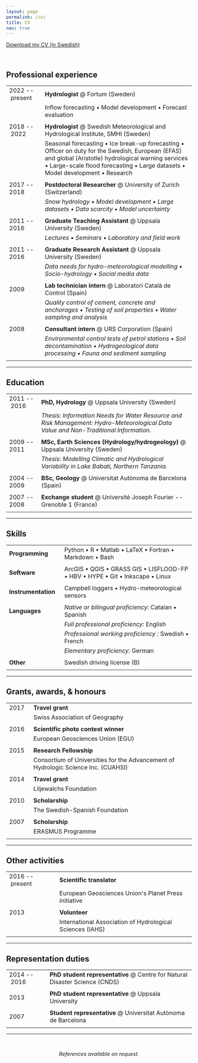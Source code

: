 ```yaml
---
layout: page
permalink: /cv/
title: CV
nav: true
---
```


<a target="_blank" href="/assets/pdf/gironslopez-cv.pdf" class="button" title="Download short CV as PDF">Download my CV (in Swedish)</a>

&nbsp;

## Professional experience

| | |
|-|-|
| 2022&nbsp;--&nbsp;present&nbsp;&nbsp; | **Hydrologist** @ Fortum (Sweden) |
| | Inflow forecasting • Model development • Forecast evaluation |
| | |
| 2018&nbsp;--&nbsp;2022&nbsp;&nbsp; | **Hydrologist** @ Swedish Meteorological and Hydrological Institute, SMHI (Sweden) |
| | Seasonal forecasting • Ice break-up forecasting • Officer on duty for the Swedish, European (EFAS) and global (Aristotle) hydrological warning services • Large-scale flood forecasting • Large datasets • Model development • Research |
| | |
| 2017 -- 2018 | **Postdoctoral Researcher** @ University of Zurich (Switzerland) |
| | *Snow hydrology • Model development • Large datasets • Data scarcity • Model uncertainty* |
| | |
| 2011 -- 2016 | **Graduate Teaching Assistant** @ Uppsala University (Sweden) |
| | *Lectures • Seminars • Laboratory and field work* |
| | |
| 2011 -- 2016 | **Graduate Research Assistant** @ Uppsala University (Sweden) |
| | *Data needs for hydro-meteorological modelling • Socio-hydrology • Social media data* |
| | |
| 2009 | **Lab technician intern** @ Laboratori Català de Control (Spain) |
| | *Quality control of cement, concrete and anchorages • Testing of soil properties • Water sampling and analysis* |
| | |
| 2008 | **Consultant intern** @ URS Corporation (Spain) |
| | *Environmental control tests of petrol stations • Soil decontamination • Hydrogeological data processing • Fauna and sediment sampling* |
| | |

---

## Education

| | |
|-|-|
| 2011&nbsp;--&nbsp;2016&nbsp;&nbsp; | **PhD, Hydrology** @ Uppsala University (Sweden) |
| | *Thesis: Information Needs for Water Resource and Risk Management: Hydro-Meteorological Data Value and Non-Traditional Information.* |
| | |
| 2009 -- 2011 | **MSc, Earth Sciences (Hydrology/hydrogeology)** @ Uppsala University (Sweden) |
| | *Thesis: Modelling Climatic and Hydrological Variability in Lake Babati, Northern Tanzania.* |
| | |
| 2004 -- 2009 | **BSc, Geology** @ Universitat Autònoma de Barcelona (Spain) |
| | |
| 2007 -- 2008 | **Exchange student** @ Université Joseph Fourier -- Grenoble 1 (France) |
| | |

---

## Skills

| | |
|-|-|
| **Programming** | Python • R • Matlab • LaTeX • Fortran • Markdown • Bash |
| | |
| **Software** | ArcGIS • QGIS • GRASS GIS • LISFLOOD-FP • HBV • HYPE • Git • Inkscape • Linux |
| | |
| **Instrumentation**&nbsp;&nbsp; | Campbell loggers • Hydro-meteorological sensors |
| | |
| **Languages** | *Native or bilingual proficiency:* Catalan • Spanish |
| | *Full professional proficiency:* English |
| | *Professional working proficiency :* Swedish • French |
| | *Elementary proficiency:* German |
| | |
| **Other** | Swedish driving license (B) |
| | |

---

## Grants, awards, & honours

| | |
|-|-|
| 2017&nbsp;&nbsp; | **Travel grant** |
| | Swiss Association of Geography |
| | |
| 2016 | **Scientific photo contest winner** |
| | European Geosciences Union (EGU) |
| | |
| 2015 | **Research Fellowship** |
| | Consortium of Universities for the Advancement of Hydrologic Science Inc. (CUAHSI) |
| | |
| 2014 | **Travel grant** |
| | Liljewalchs Foundation |
| | |
| 2010 | **Scholarship** |
| | The Swedish-Spanish Foundation |
| | |
| 2007 | **Scholarship** |
| | ERASMUS Programme |
| | |

---

## Other activities

| | |
|-|-|
| 2016&nbsp;--&nbsp;present&nbsp;&nbsp; | **Scientific translator** |
| | European Geosciences Union's Planet Press initiative |
| | |
| 2013 | **Volunteer** |
| | International Association of Hydrological Sciences (IAHS) |
| | |

---

## Representation duties

| | |
|-|-|
| 2014&nbsp;--&nbsp;2016&nbsp;&nbsp; | **PhD student representative** @ Centre for Natural Disaster Science (CNDS) |
| | |
| 2013 | **PhD student representative** @ Uppsala University |
| | |
| 2007 | **Student representative** @ Universitat Autònoma de Barcelona |
| | |

---

&nbsp;

<p align="center">
<i>References available on request.</i>
</p>
